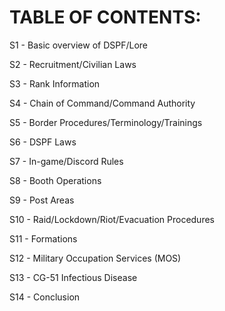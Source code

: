 # TABLE OF CONTENTS: 
S1 - Basic overview of DSPF/Lore

S2 - Recruitment/Civilian Laws

S3 - Rank Information

S4 - Chain of Command/Command Authority

S5 - Border Procedures/Terminology/Trainings

S6 - DSPF Laws

S7 - In-game/Discord Rules

S8 - Booth Operations

S9 - Post Areas

S10 - Raid/Lockdown/Riot/Evacuation Procedures

S11 - Formations

S12 - Military Occupation Services (MOS)

S13 - CG-51 Infectious Disease

S14 - Conclusion

